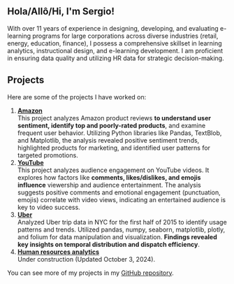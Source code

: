 ## Hola/Allô/Hi, I'm Sergio!

With over 11 years of experience in designing, developing, and evaluating e-learning programs for large corporations across diverse industries (retail, energy, education, finance), I possess a comprehensive skillset in learning analytics, instructional design, and e-learning development. I am proficient in ensuring data quality and utilizing HR data for strategic decision-making.

## Projects

Here are some of the projects I have worked on:

1. **[Amazon](https://github.com/sdforero/Amazon)**  
   This project analyzes Amazon product reviews **to understand user sentiment, identify top and poorly-rated products**, and examine frequent user behavior. Utilizing Python libraries like Pandas, TextBlob, and Matplotlib, the analysis revealed positive sentiment trends, highlighted products for marketing, and identified user patterns for targeted promotions.
2. **[YouTube](https://github.com/sdforero/YouTube)**  
   This project analyzes audience engagement on YouTube videos. It explores how factors like **comments, likes/dislikes, and emojis influence** viewership and audience entertainment. The analysis suggests positive comments and emotional engagement (punctuation, emojis) correlate with video views, indicating an entertained audience is key to video success.
3. **[Uber](https://github.com/sdforero/Uber)**  
   Analyzed Uber trip data in NYC for the first half of 2015 to identify usage patterns and trends. Utilized pandas, numpy, seaborn, matplotlib, plotly, and folium for data manipulation and visualization. **Findings revealed key insights on temporal distribution and dispatch efficiency**.
4. **[Human resources analytics](https://github.com/sdforero/Human-ressources-analytics)**  
   Under construction (Updated October 3, 2024).

You can see more of my projects in my [GitHub repository](https://github.com/sdforero?tab=repositories).
